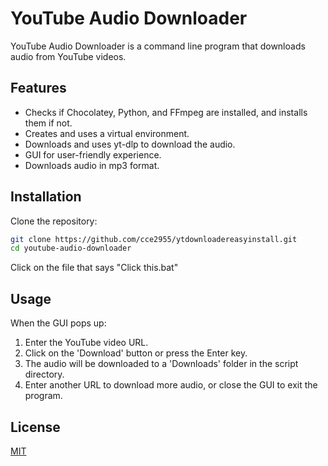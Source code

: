 # YouTube Audio Downloader

YouTube Audio Downloader is a command line program that downloads audio from YouTube videos.

## Features

- Checks if Chocolatey, Python, and FFmpeg are installed, and installs them if not.
- Creates and uses a virtual environment.
- Downloads and uses yt-dlp to download the audio.
- GUI for user-friendly experience.
- Downloads audio in mp3 format.

## Installation

Clone the repository:

```bash
git clone https://github.com/cce2955/ytdownloadereasyinstall.git
cd youtube-audio-downloader
```

Click on the file that says "Click this.bat"

## Usage

When the GUI pops up:

1. Enter the YouTube video URL.
2. Click on the 'Download' button or press the Enter key.
3. The audio will be downloaded to a 'Downloads' folder in the script directory.
4. Enter another URL to download more audio, or close the GUI to exit the program.

## License

[MIT](https://choosealicense.com/licenses/mit/)
